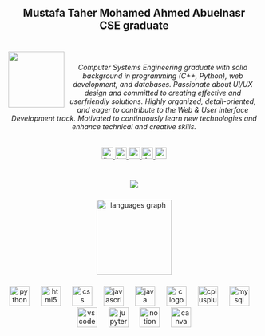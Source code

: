 <h2 align="center">Mustafa Taher Mohamed Ahmed Abuelnasr<br>CSE graduate</h2>

###

<br clear="both">

<img align="left" height="112" src="https://media4.giphy.com/media/v1.Y2lkPTc5MGI3NjExeGZ4ZzN5Z25kMmowYjQ4NjRmZWVlNm1iOW16YmgxaWhnbTE1b2t1MiZlcD12MV9pbnRlcm5hbF9naWZfYnlfaWQmY3Q9Zw/S9d8XB557e8phGLBVS/giphy.gif"  />

###

<h6 align="center">Computer Systems Engineering graduate with solid background in programming (C++, Python), web development, and databases. Passionate about UI/UX design and committed to creating effective and userfriendly solutions. Highly organized, detail-oriented, and eager to contribute to the Web & User Interface Development track. Motivated to continuously learn new technologies and enhance technical and creative skills.</h6>

###

<div align="center">
  <a href="https://www.linkedin.com/in/mustafa-taher-abuelnasr/" target="_blank">
    <img src="https://img.shields.io/static/v1?message=LinkedIn/mustafa-taher-abuelnasr&logo=linkedin&label=&color=0077B5&logoColor=&labelColor=&style=flat" height="23" alt="linkedin logo"  />
  </a>
  <a href="https://www.behance.net/mustafataher3" target="_blank">
    <img src="https://img.shields.io/static/v1?message=mustafataher3&logo=behance&label=&color=1769ff&logoColor=white&labelColor=&style=flat" height="23" alt="behance logo"  />
  </a>
  <a href="mailto:mustafataheer47@gmail.com" target="_blank">
    <img src="https://img.shields.io/static/v1?message=mustafataheer47&logo=gmail&label=&color=D14836&logoColor=white&labelColor=&style=flat" height="23" alt="gmail logo"  />
  </a>
  <a href="https://www.facebook.com/M.Taher47" target="_blank">
    <img src="https://img.shields.io/static/v1?message=/M.Taher47&logo=facebook&label=&color=1877F2&logoColor=white&labelColor=&style=flat" height="23" alt="facebook logo"  />
  </a>
  <a href="https://wa.me/+201142721234" target="_blank">
    <img src="https://img.shields.io/static/v1?message=+201142721234&logo=whatsapp&label=&color=25D366&logoColor=white&labelColor=&style=flat" height="23" alt="whatsapp logo"  />
  </a>
</div>

###

<br clear="both">

<div align="center">
  <img src="https://visitor-badge.laobi.icu/badge?page_id=MT-47.MT-47&left_text=profile%20visitors"  />
</div>

###

<div align="center">
  <img src="https://github-readme-stats.vercel.app/api/top-langs?username=MT-47&locale=en&hide_title=true&layout=compact&card_width=320&langs_count=8&theme=github_dark&hide_border=true&order=2" height="150" alt="languages graph"  />
</div>

###

<div align="center">
  <img src="https://cdn.jsdelivr.net/gh/devicons/devicon/icons/python/python-original-wordmark.svg" height="40" alt="python logo"  />
  <img width="15" />
  <img src="https://cdn.jsdelivr.net/gh/devicons/devicon/icons/html5/html5-plain-wordmark.svg" height="40" alt="html5 logo"  />
  <img width="15" />
  <img src="https://cdn.jsdelivr.net/gh/devicons/devicon/icons/css3/css3-plain-wordmark.svg" height="40" alt="css logo"  />
  <img width="15" />
  <img src="https://cdn.jsdelivr.net/gh/devicons/devicon/icons/javascript/javascript-plain.svg" height="40" alt="javascript logo"  />
  <img width="15" />
  <img src="https://cdn.jsdelivr.net/gh/devicons/devicon/icons/java/java-original-wordmark.svg" height="40" alt="java logo"  />
  <img width="15" />
  <img src="https://cdn.jsdelivr.net/gh/devicons/devicon/icons/c/c-original.svg" height="40" alt="c logo"  />
  <img width="15" />
  <img src="https://cdn.jsdelivr.net/gh/devicons/devicon/icons/cplusplus/cplusplus-original.svg" height="40" alt="cplusplus logo"  />
  <img width="15" />
  <img src="https://cdn.jsdelivr.net/gh/devicons/devicon/icons/mysql/mysql-original-wordmark.svg" height="40" alt="mysql logo"  />
  <img width="15" />
  <img src="https://cdn.jsdelivr.net/gh/devicons/devicon/icons/vscode/vscode-original-wordmark.svg" height="40" alt="vscode logo"  />
  <img width="15" />
  <img src="https://cdn.jsdelivr.net/gh/devicons/devicon/icons/jupyter/jupyter-original-wordmark.svg" height="40" alt="jupyter logo"  />
  <img width="15" />
  <img src="https://cdn.jsdelivr.net/gh/devicons/devicon/icons/notion/notion-original.svg" height="40" alt="notion logo"  />
  <img width="15" />
  <img src="https://cdn.jsdelivr.net/gh/devicons/devicon/icons/canva/canva-original.svg" height="40" alt="canva logo"  />
</div>

###
